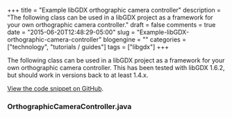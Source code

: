 +++
title = "Example libGDX orthographic camera controller"
description = "The following class can be used in a libGDX project as a framework for your own orthographic camera controller."
draft = false
comments = true
date = "2015-06-20T12:48:29-05:00"
slug = "Example-libGDX-orthographic-camera-controller"
blogengine = ""
categories = ["technology", "tutorials / guides"]
tags = ["libgdx"]
+++

<p>The following class can be used in a libGDX project as a framework for your own orthographic camera controller. This has been tested with libGDX 1.6.2, but should work in versions back to at least 1.4.x.</p>

<p><a href="https://gist.github.com/JamesSkemp/fa2a9bd79a1d6336b247">View the code snippet on GitHub</a>.</p>

<h3>OrthographicCameraController.java</h3>

<script src="https://gist.github.com/JamesSkemp/fa2a9bd79a1d6336b247.js"></script>
